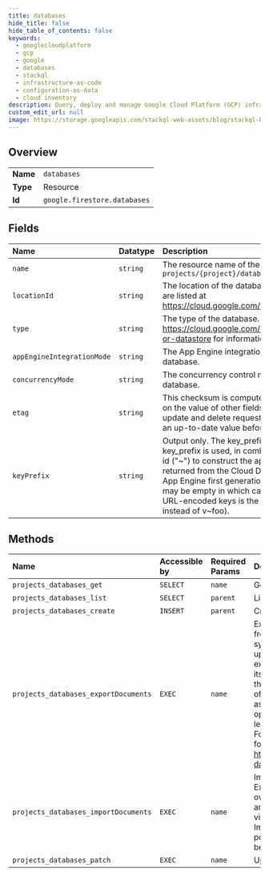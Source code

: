 ```yaml
---
title: databases
hide_title: false
hide_table_of_contents: false
keywords:
  - googlecloudplatform
  - gcp
  - google
  - databases
  - stackql
  - infrastructure-as-code
  - configuration-as-data
  - cloud inventory
description: Query, deploy and manage Google Cloud Platform (GCP) infrastructure and resources using SQL
custom_edit_url: null
image: https://storage.googleapis.com/stackql-web-assets/blog/stackql-blog-post-featured-image.png
---
```

  
    

## Overview
<table><tbody>
<tr><td><b>Name</b></td><td><code>databases</code></td></tr>
<tr><td><b>Type</b></td><td>Resource</td></tr>
<tr><td><b>Id</b></td><td><code>google.firestore.databases</code></td></tr>
</tbody></table>

## Fields
| Name | Datatype | Description |
|:-----|:---------|:------------|
| `name` | `string` | The resource name of the Database. Format: `projects/{project}/databases/{database}` |
| `locationId` | `string` | The location of the database. Available databases are listed at https://cloud.google.com/firestore/docs/locations. |
| `type` | `string` | The type of the database. See https://cloud.google.com/datastore/docs/firestore-or-datastore for information about how to choose. |
| `appEngineIntegrationMode` | `string` | The App Engine integration mode to use for this database. |
| `concurrencyMode` | `string` | The concurrency control mode to use for this database. |
| `etag` | `string` | This checksum is computed by the server based on the value of other fields, and may be sent on update and delete requests to ensure the client has an up-to-date value before proceeding. |
| `keyPrefix` | `string` | Output only. The key_prefix for this database. This key_prefix is used, in combination with the project id ("~") to construct the application id that is returned from the Cloud Datastore APIs in Google App Engine first generation runtimes. This value may be empty in which case the appid to use for URL-encoded keys is the project_id (eg: foo instead of v~foo). |
## Methods
| Name | Accessible by | Required Params | Description |
|:-----|:--------------|:----------------|:------------|
| `projects_databases_get` | `SELECT` | `name` | Gets information about a database. |
| `projects_databases_list` | `SELECT` | `parent` | List all the databases in the project. |
| `projects_databases_create` | `INSERT` | `parent` | Create a database. |
| `projects_databases_exportDocuments` | `EXEC` | `name` | Exports a copy of all or a subset of documents from Google Cloud Firestore to another storage system, such as Google Cloud Storage. Recent updates to documents may not be reflected in the export. The export occurs in the background and its progress can be monitored and managed via the Operation resource that is created. The output of an export may only be used once the associated operation is done. If an export operation is cancelled before completion it may leave partial data behind in Google Cloud Storage. For more details on export behavior and output format, refer to: https://cloud.google.com/firestore/docs/manage-data/export-import |
| `projects_databases_importDocuments` | `EXEC` | `name` | Imports documents into Google Cloud Firestore. Existing documents with the same name are overwritten. The import occurs in the background and its progress can be monitored and managed via the Operation resource that is created. If an ImportDocuments operation is cancelled, it is possible that a subset of the data has already been imported to Cloud Firestore. |
| `projects_databases_patch` | `EXEC` | `name` | Updates a database. |
